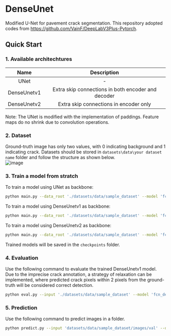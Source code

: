 # DenseUnet
Modified U-Net for pavement crack segmentation. This repository adopted codes from https://github.com/VainF/DeepLabV3Plus-Pytorch.
  
## Quick Start  
### 1. Available architechtures  

| Name    |  Description        |
| :---: | :---:     |
|UNet|-|
|DenseUnetv1|Extra skip connections in both encoder and decoder|
|DenseUnetv2|Extra skip connections in encoder only ||  

Note: The UNet is modified with the implementation of paddings. Feature maps do no shrink due to convolution operations.  

### 2. Dataset  
Ground-truth image has only two values, with 0 indicating background and 1 indicating crack. Datasets should be stored in `datasets\data\your dataset name` folder and follow the structure as shown below.  
![image](https://user-images.githubusercontent.com/58408775/221439479-3c694de9-1de8-4b57-b541-e8a504a666a5.png)

### 3. Train a model from stratch  
To train a model using UNet as backbone:  
```bash 
python main.py --data_root './datasets/data/sample_dataset' --model 'fcn_unet' --dataset 'crack' --total_epochs 100
```
To train a model using DenseUnetv1 as backbone:  
```bash 
python main.py --data_root './datasets/data/sample_dataset' --model 'fcn_denseunetv1' --dataset 'crack' --total_epochs 100
```
To train a model using DenseUnetv2 as backbone:  
```bash 
python main.py --data_root './datasets/data/sample_dataset' --model 'fcn_denseunetv2' --dataset 'crack' --total_epochs 100
```
Trained models will be saved in the `checkpoints` folder.  
  
### 4. Evaluation  
Use the following command to evaluate the trained DenseUnetv1 model. Due to the imprecise crack annotation, a strategy of relaxation can be implemented, where predicted crack pixels within 2 pixels from the ground-truth will be considered correct detection.   
```bash
python eval.py --input './datasets/data/sample_dataset' --model 'fcn_denseunetv1' --relaxation True --ckpt 'your trianed model'
```  
  
### 5. Prediction  
Use the following command to predict images in a folder.  
```bash
python predict.py --input 'datasets/data/sample_dataset/images/val' --dataset 'crack' --model 'fcn_denseunetv1' --ckpt 'denseunetv1.pth' --save_val_results_to 'results'
``` 
